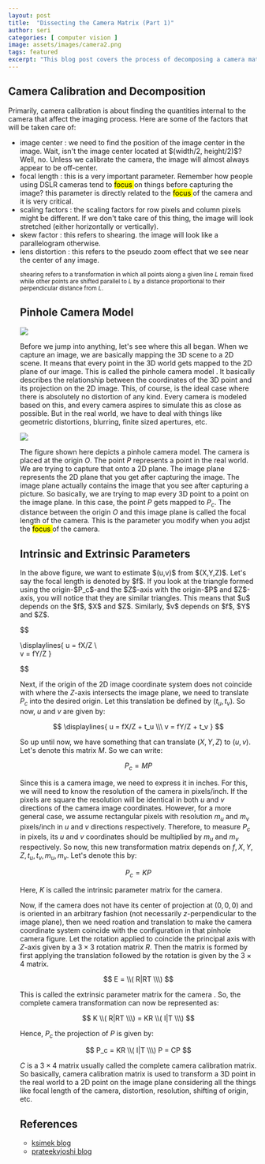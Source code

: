 ```yaml
---
layout: post
title:  "Dissecting the Camera Matrix (Part 1)"
author: seri
categories: [ computer vision ]
image: assets/images/camera2.png
tags: featured
excerpt: "This blog post covers the process of decomposing a camera matrix into intrinsic and extrinsic matrices. We will untangle the issues that arise due to different coordinate conventions."
---
```


<!--This blog post covers the process of decomposing a camera matrix into intrinsic and extrinsic matrices, and and I will try to untangle the issues that can crop-up with different coordinate conventions.-->   <!--more-->

<h2> Camera Calibration and Decomposition </h2>
Primarily, camera calibration is about finding the quantities internal to the camera that affect the imaging process. Here are some of the factors that will be taken care of:
<ul>
<li> <span class="blue"> image center </span>: we need to find the position of the image center in the image. Wait, isn't the image center located at $(width/2, height/2)$? Well, no. Unless we calibrate the camera, the image will almost always appear to be off-center.</li>
<li> <span class="blue"> focal length </span>: this is a very important parameter. Remember how people using DSLR cameras tend to <mark> focus </mark> on things before capturing the image? this parameter is directly related to the <mark> focus </mark> of the camera and it is very critical.</li>
<li> <span class="blue"> scaling factors </span>: the scaling factors for row pixels and column pixels might be different. If we don't take care of this thing, the image will look stretched (either horizontally or vertically).</li>
<li> <span class="blue"> skew factor </span>: this refers to shearing. the image will look like a parallelogram otherwise.</li>
<li> <span class="blue"> lens distortion </span>: this refers to the pseudo zoom effect that we see near the center of any image. </li> 

<small class="sidenote"> <span class="highlight-sketch">shearing </span> refers to a transformation in which all points along a given line $L$ remain fixed while other points are shifted parallel to $L$ by a distance proportional to their perpendicular distance from $L$. </small>
<br>

<h2> Pinhole Camera Model </h2>
<picture><img src="{{site.baseurl}}/assets/images/pinhole.png"></picture>

Before we jump into anything, let's see where this all began. When we capture an image, we are basically mapping the 3D scene to a 2D scene. It means that every point in the 3D world gets mapped to the 2D plane of our image. This is called the <span class="red"> pinhole camera model </span>. It basically describes the relationship between the coordinates of the 3D point and its projection on the 2D image. This, of course, is the ideal case where <span class="highlight-yellow"> there is absolutely no distortion </span> of any kind. Every camera is modeled based on this, and every camera aspires to simulate this as close as possible. But in the real world, we have to deal with things like geometric distortions, blurring, finite sized apertures, etc. 

<picture><img src="{{site.baseurl}}/assets/images/pinhole2.png"></picture>

The figure shown here depicts a pinhole camera model. The camera is placed at the origin $O$. The point $P$ represents a point in the real world. We are trying to capture that onto a 2D plane. The <span class="rainbow"> image plane </span> represents the 2D plane that you get after capturing the image. The image plane actually contains the image that you see after capturing a picture. So basically, we are trying to map every 3D point to a point on the image plane. In this case, the point $P$ gets mapped to $P_c$. The distance between the origin $O$ and this image plane is called the <span class="highlight-sketch"> focal length </span> of the camera. This is the parameter you modify when you adjst the <mark> focus </mark> of the camera. 

<h2> Intrinsic and Extrinsic Parameters </h2> 
In the above figure, we want to estimate $(u,v)$ from $(X,Y,Z)$. Let's say the focal length is denoted by $f$. If you look at the triangle formed using the origin-$P_c$-and the $Z$-axis with the origin-$P$ and $Z$-axis, you will notice that they are similar triangles. This means that $u$ depends on the $f$, $X$ and $Z$. Similarly, $v$ depends on $f$, $Y$ and $Z$. 

$$

\displaylines{
u = fX/Z \\\
v = fY/Z
}

$$

Next, if the origin of the 2D image coordinate system does not coincide with where the $Z$-axis intersects the image plane, we need to translate $P_c$ into the desired origin. Let this translation be defined by $(t_u, t_v)$. So now, $u$ and $v$ are given by:

$$
\displaylines{
u = fX/Z + t_u \\\
v = fY/Z + t_v
}
$$

So up until now, we have something that can translate $(X,Y,Z)$ to $(u,v)$. Let's denote this matrix $M$. So we can write:

$$ 
P_c = MP
$$


Since this is a camera image, we need to express it in inches. For this, we will need to know the resolution of the camera in pixels/inch. If the pixels are square the resolution will be identical in both $u$ and $v$ directions of the camera image coordinates. However, for a more general case, we assume rectangular pixels with resolution $m_u$ and $m_v$ pixels/inch in $u$ and $v$ directions respectively. Therefore, to measure $P_c$ in pixels, its $u$ and $v$ coordinates should be multiplied by $m_u$ and $m_v$ respectively. So now, this new transformation matrix depends on $f, X, Y, Z, t_u, t_v, m_u, m_v$. Let's denote this by:

$$
P_c = KP
$$

Here, $K$ is called the <span class="typewriter"> intrinsic parameter matrix </span> for the camera.

Now, if the camera does not have its center of projection at $(0,0,0)$ and is oriented in an arbitrary fashion (not necessarily $z$-perpendicular to the image plane), then we need roation and translation to make the camera coordinate system coincide with the configuration in that pinhole camera figure. Let the rotation applied to coincide the principal axis with $Z$-axis given by a $3 \times 3$ rotation matrix $R$. Then the matrix is formed by first applying the translation followed by the rotation is given by the $3 \times 4$ matrix.

$$
E = \\( R|RT \\\)
$$

This is called the <span class="typewriter"> extrinsic parameter matrix for the camera </span>. So, the complete camera transformation can now be represented as: 

$$ 
K \\( R|RT \\\) = KR \\( I|T \\\)
$$

Hence, $P_c$ the projection of $P$ is given by:

$$
P_c = KR \\( I|T \\\) P = CP
$$

$C$ is a $3 \times 4$ matrix usually called the complete camera calibration matrix. So basically, camera calibration matrix is used to transform a 3D point in the real world to a 2D point on the image plane considering all the things like focal length of the camera, distortion, resolution, shifting of origin, etc. 

<h2> References </h2>
<ul> 
<li><a href="https://ksimek.github.io/2012/08/14/decompose/"> ksimek blog </a></li>
<li><a href="https://prateekvjoshi.com/2014/05/31/understanding-camera-calibration/"> prateekvjoshi blog </a></li>
</ul>


